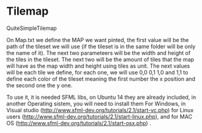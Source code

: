 Tilemap
=======

QuiteSimpleTilemap

On Map.txt we define the MAP we want pinted, 
the first value will be the path of the tileset we will use (if the tileset is in the same folder will be only the name of it).
The next two parameteers will be the width and height of the tiles in the tileset.
The next two will be the amount of tiles that the map will have as the map width and height using tiles as unit.
The next values will be each tile we define, for each one, we will use 0,0 0,1 1,0 and 1,1 to define each color of the tileset meaning the first number the x position and the second one the y one.


To use it, it is needed SFML libs, on Ubuntu 14 they are already included, in another Operating sistem, you will need to install them
For Windows, in Visual studio (http://www.sfml-dev.org/tutorials/2.1/start-vc.php) 
for Linux users (http://www.sfml-dev.org/tutorials/2.1/start-linux.php), and for MAC OS (http://www.sfml-dev.org/tutorials/2.1/start-osx.php) .
